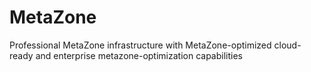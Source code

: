 # MetaZone
Professional MetaZone infrastructure with MetaZone-optimized cloud-ready and enterprise metazone-optimization capabilities
